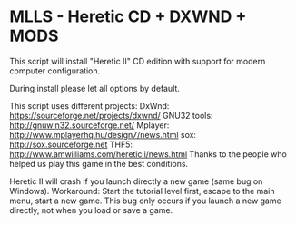 # MLLS - Heretic CD + DXWND + MODS

This script will install "Heretic II" CD edition with support for modern computer configuration.

During install please let all options by default.

This script uses different projects:
DxWnd: https://sourceforge.net/projects/dxwnd/
GNU32 tools: http://gnuwin32.sourceforge.net/
Mplayer: http://www.mplayerhq.hu/design7/news.html
sox: http://sox.sourceforge.net
THF5: http://www.amwilliams.com/hereticii/news.html
Thanks to the people who helped us play this game in the best conditions.

Heretic II will crash if you launch directly a new game (same bug on Windows).
Workaround: Start the tutorial level first, escape to the main menu, start a new game.
This bug only occurs if you launch a new game directly, not when you load or save a game.
